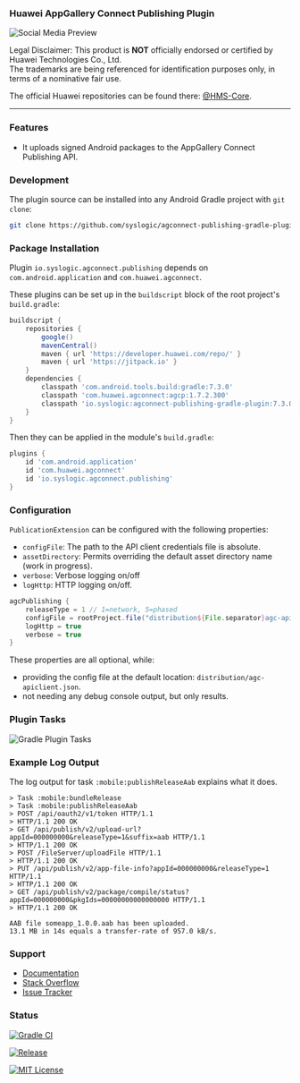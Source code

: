 ### Huawei AppGallery Connect Publishing Plugin

![Social Media Preview](https://raw.githubusercontent.com/syslogic/agconnect-publishing-gradle-plugin/master/screenshots/repository.png)

Legal Disclaimer: This product is **NOT** officially endorsed or certified by Huawei Technologies Co., Ltd.<br/>
The trademarks are being referenced for identification purposes only, in terms of a nominative fair use.

The official Huawei repositories can be found there: [@HMS-Core](https://github.com/orgs/HMS-Core/repositories).

 ---
### Features

 - It uploads signed Android packages to the AppGallery Connect Publishing API.

### Development

The plugin source can be installed into any Android Gradle project with `git clone`:

````bash
git clone https://github.com/syslogic/agconnect-publishing-gradle-plugin.git ./buildSrc
````

### Package Installation

Plugin `io.syslogic.agconnect.publishing` depends on `com.android.application` and `com.huawei.agconnect`.

These plugins can be set up in the `buildscript` block of the root project's `build.gradle`:
````groovy
buildscript {
    repositories {
        google()
        mavenCentral()
        maven { url 'https://developer.huawei.com/repo/' }
        maven { url 'https://jitpack.io' }
    }
    dependencies {
        classpath 'com.android.tools.build:gradle:7.3.0'
        classpath 'com.huawei.agconnect:agcp:1.7.2.300'
        classpath 'io.syslogic:agconnect-publishing-gradle-plugin:7.3.0.12'
    }
}
````

Then they can be applied in the module's `build.gradle`:
````groovy
plugins {
    id 'com.android.application'
    id 'com.huawei.agconnect'
    id 'io.syslogic.agconnect.publishing'
}
````

### Configuration

`PublicationExtension` can be configured with the following properties:

 - `configFile`: The path to the API client credentials file is absolute.
 - `assetDirectory`: Permits overriding the default asset directory name (work in progress).
 - `verbose`: Verbose logging on/off
 - `logHttp`: HTTP logging on/off.

````groovy
agcPublishing {
    releaseType = 1 // 1=network, 5=phased
    configFile = rootProject.file("distribution${File.separator}agc-apiclient.json").absolutePath
    logHttp = true
    verbose = true
}
````

These properties are all optional, while:

 - providing the config file at the default location: `distribution/agc-apiclient.json`.
 - not needing any debug console output, but only results.

### Plugin Tasks

![Gradle Plugin Tasks](https://raw.githubusercontent.com/syslogic/agconnect-publishing-gradle-plugin/master/screenshots/screenshot_01.png)

### Example Log Output

The log output for task `:mobile:publishReleaseAab` explains what it does.

````
> Task :mobile:bundleRelease
> Task :mobile:publishReleaseAab
> POST /api/oauth2/v1/token HTTP/1.1
> HTTP/1.1 200 OK
> GET /api/publish/v2/upload-url?appId=000000000&releaseType=1&suffix=aab HTTP/1.1
> HTTP/1.1 200 OK
> POST /FileServer/uploadFile HTTP/1.1
> HTTP/1.1 200 OK
> PUT /api/publish/v2/app-file-info?appId=000000000&releaseType=1 HTTP/1.1
> HTTP/1.1 200 OK
> GET /api/publish/v2/package/compile/status?appId=000000000&pkgIds=00000000000000000 HTTP/1.1
> HTTP/1.1 200 OK

AAB file someapp_1.0.0.aab has been uploaded.
13.1 MB in 14s equals a transfer-rate of 957.0 kB/s.
````

### Support
- [Documentation](https://developer.huawei.com/consumer/en/doc/development/AppGallery-connect-References/agcapi-obtain_token-0000001158365043)
- [Stack Overflow](https://stackoverflow.com/questions/tagged/huawei-developers)
- [Issue Tracker](https://github.com/syslogic/agconnect-publishing-gradle-plugin/issues)

### Status

[![Gradle CI](https://github.com/syslogic/agconnect-publishing-gradle-plugin/actions/workflows/gradle.yml/badge.svg)](https://github.com/syslogic/agconnect-publishing-gradle-plugin/actions/workflows/gradle.yml)

[![Release](https://jitpack.io/v/syslogic/agconnect-publishing-gradle-plugin.svg)](https://jitpack.io/#io.syslogic/agconnect-publishing-gradle-plugin)

[![MIT License](https://img.shields.io/github/license/syslogic/agconnect-publishing-gradle-plugin)](https://github.com/syslogic/agconnect-publishing-gradle-plugin/blob/master/LICENSE)
